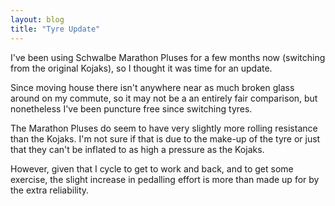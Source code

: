 ```yaml
---
layout: blog
title: "Tyre Update"
---
```


I've been using Schwalbe Marathon Pluses for a few months now (switching from the original Kojaks), so I thought it was time for an update.

Since moving house there isn't anywhere near as much broken glass around on my commute, so it may not be a an entirely fair comparison, but nonetheless I've been puncture free since switching tyres.

The Marathon Pluses do seem to have very slightly more rolling resistance than the Kojaks. I'm not sure if that is due to the make-up of the tyre or just that they can't be inflated to as high a pressure as the Kojaks.

However, given that I cycle to get to work and back, and to get some exercise, the slight increase in pedalling effort is more than made up for by the extra reliability.
